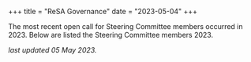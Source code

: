 +++
title = "ReSA Governance"
date = "2023-05-04"
+++

The most recent open call for Steering Committee members occurred in 2023. Below are listed the Steering Committee members 2023.

_last updated 05 May 2023._
